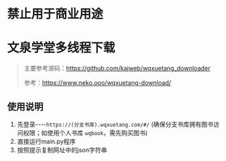 

# 禁止用于商业用途

# 文泉学堂多线程下载

> 主要参考源码：https://github.com/kajweb/wqxuetang_downloader
>
> 参考：https://www.neko.ooo/wqxuetang-download/

## 使用说明

1. 先登录----`https://(分支书库).wqxuetang.com/#/` (确保分支书库拥有图书访问权限；如使用个人书库 `wqbook`，需先购买图书)
2. 直接运行main.py程序
3. 按照提示复制网址中的json字符串
